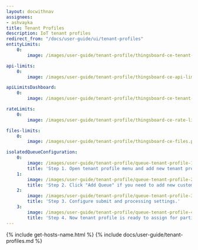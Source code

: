 ```yaml
---
layout: docwithnav
assignees:
- ashvayka
title: Tenant Profiles
description: IoT tenant profiles
redirect_from: "/docs/user-guide/ui/tenant-profiles"
entityLimits:
    0:
        image: /images/user-guide/tenant-profile/thingsboard-ce-tenant-profiles-entity-limits.png

api-limits:
    0:
        image: /images/user-guide/tenant-profile/thingsboard-ce-api-limits.png

apiLimitsDashboard:
    0:
        image: /images/user-guide/tenant-profile/thingsboard-ce-tenant-profiles-api-limits-dashboard.png  

rateLimits:
    0:
        image: /images/user-guide/tenant-profile/thingsboard-ce-rate-limits.png  

files-limits:
    0:
        image: /images/user-guide/tenant-profile/thingsboard-ce-files.png

isolatedQueueConfiguration:
    0:
        image: /images/user-guide/tenant-profile/queue-tenant-profile-1-ce.png
        title: 'Step 1. Open tenant profile menu and add new tenant profile. Click "isolated Klyff RuleEngine" box, Main queue added by default and can not be renamed or deleted.'
    1:
        image: /images/user-guide/tenant-profile/queue-tenant-profile-2-ce.png
        title: 'Step 2. Click "Add Queue" if you need to add new custom queue.'
    2:
        image: /images/user-guide/tenant-profile/queue-tenant-profile-3-ce.png
        title: 'Step 3. Configure submit and processing settings.'
    3:
        image: /images/user-guide/tenant-profile/queue-tenant-profile-4-ce.png
        title: 'Step 4. Now tenant profile is ready to assign for particular tenants.'
---
```


{% include get-hosts-name.html %}
{% include docs/user-guide/tenant-profiles.md %}
